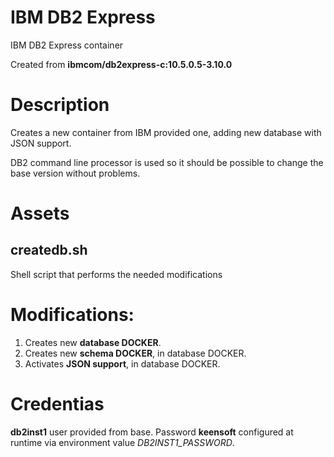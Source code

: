 # IBM DB2 Express
IBM DB2 Express container 

Created from **ibmcom/db2express-c:10.5.0.5-3.10.0**

# Description
Creates a new container from IBM provided one, adding new database with JSON support. 

DB2 command line processor is used so it should be possible to change the base version without problems.

# Assets
## createdb.sh
Shell script that performs the needed modifications

# Modifications:
1. Creates new **database DOCKER**.
2. Creates new **schema DOCKER**, in database DOCKER.
3. Activates **JSON support**, in database DOCKER.

# Credentias
**db2inst1** user provided from base. Password **keensoft** configured at runtime via environment value *DB2INST1_PASSWORD*.
